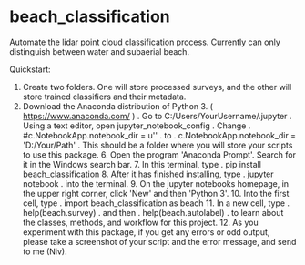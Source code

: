 # beach_classification
Automate the lidar point cloud classification process. Currently can only distinguish between water and subaerial beach.

Quickstart:

  1. Create two folders. One will store processed surveys, and the other will store trained classifiers and their metadata.
  2. Download the Anaconda distribution of Python 3. ( https://www.anaconda.com/ )
  . 		Go to C:/Users/YourUsername/.jupyter
  . 		Using a text editor, open jupyter_notebook_config
  . 		Change 
	.						#c.NotebookApp.notebook_dir = u''
	.			to
	.						c.NotebookApp.notebook_dir = 'D:/Your/Path'
	.			This should be a folder where you will store your scripts to use this package.
	6. Open the program 'Anaconda Prompt'. Search for it in the Windows search bar.
	7. In this terminal, type 
	.						pip install beach_classification
	8. After it has finished installing, type 
	.						jupyter notebook
	.	 into the terminal. 
	9. On the jupyter notebooks homepage, in the upper right corner, click 'New' and then 'Python 3'.
	10. Into the first cell, type 
	.						import beach_classification as beach
	11. In a new cell, type
	.						help(beach.survey)
	.		and then
	.						help(beach.autolabel)
	.		to learn about the classes, methods, and workflow for this project. 
	12. As you experiment with this package, if you get any errors or odd output, 
			please take a screenshot of your script and the error message, and send to me (Niv).
	
